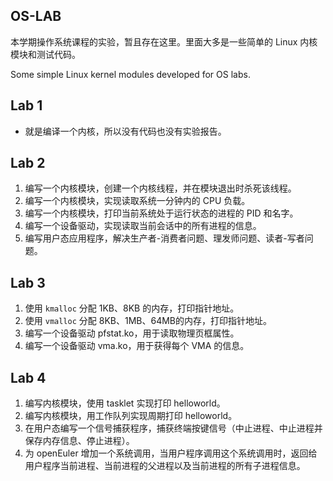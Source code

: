 OS-LAB
---
本学期操作系统课程的实验，暂且存在这里。里面大多是一些简单的 Linux 内核模块和测试代码。

Some simple Linux kernel modules developed for OS labs.

Lab 1
---
- 就是编译一个内核，所以没有代码也没有实验报告。

Lab 2
---
1. 编写一个内核模块，创建一个内核线程，并在模块退出时杀死该线程。
2. 编写一个内核模块，实现读取系统一分钟内的 CPU 负载。
3. 编写一个内核模块，打印当前系统处于运行状态的进程的 PID 和名字。
4. 编写一个设备驱动，实现读取当前会话中的所有进程的信息。
5. 编写用户态应用程序，解决生产者-消费者问题、理发师问题、读者-写者问题。

Lab 3
---
1. 使用 `kmalloc` 分配 1KB、8KB 的内存，打印指针地址。
2. 使用 `vmalloc` 分配 8KB、1MB、64MB的内存，打印指针地址。
3. 编写一个设备驱动 pfstat.ko，用于读取物理页框属性。
4. 编写一个设备驱动 vma.ko，用于获得每个 VMA 的信息。

Lab 4
---
1. 编写内核模块，使用 tasklet 实现打印 helloworld。
2. 编写内核模块，用工作队列实现周期打印 helloworld。
3. 在用户态编写一个信号捕获程序，捕获终端按键信号（中止进程、中止进程并保存内存信息、停止进程）。
4. 为 openEuler 增加一个系统调用，当用户程序调用这个系统调用时，返回给用户程序当前进程、当前进程的父进程以及当前进程的所有子进程信息。
